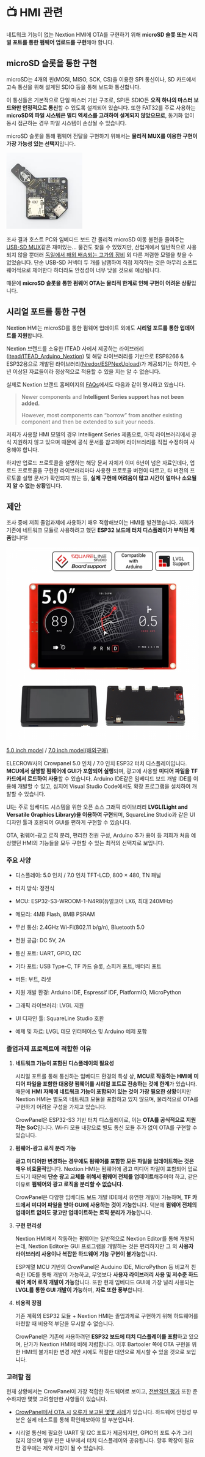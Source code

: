 # 📺 HMI 관련

네트워크 기능이 없는 Nextion HMI에 OTA를 구현하기 위해 **microSD 슬롯 또는 시리얼 포트를 통한 펌웨어 업로드를 구현**해야 합니다.


## microSD 슬롯을 통한 구현

microSD는 4개의 핀(MOSI, MISO, SCK, CS)을 이용한 SPI 통신이나, SD 카드에서 고속 통신을 위해 설계된 SDIO 등을 통해 보드와 통신합니다.

이 통신들은 기본적으로 단일 마스터 기반 구조로, SPI든 SDIO든 **오직 하나의 마스터 보드와만 안정적으로 통신**할 수 있도록 설계되어 있습니다. 또한 FAT32를 주로 사용하는 **microSD의 파일 시스템은 멀티 엑세스를 고려하여 설계되지 않았으므로**, 동기화 없이 동시 접근하는 경우 파일 시스템이 손상될 수 있습니다.

microSD 슬롯을 통해 펌웨어 전달을 구현하기 위해서는 **물리적 MUX를 이용한 구현이 가장 가능성 있는 선택지**입니다.

![USB-SD MUX](./images/usb-sd_mux.jpg)

조사 결과 호스트 PC와 임베디드 보드 간 물리적 microSD 이동 불편을 줄여주는 [USB-SD MUX](https://pengutronix.de/en/blog/2024-09-10-usb-sd-mux-fast.html)같은 재미있는... 물건도 찾을 수 있었지만, 산업계에서 일반적으로 사용되지 않을 뿐더러 [독일에서 해외 배송되는 고가의 장비](https://shop.linux-automation.com/index.php?route=product/product&product_id=72) 외 다른 저렴한 모델을 찾을 수 없었습니다. 단순 USB-SD 커넥터 두 개를 납땜하여 직접 제작하는 것은 아무리 소프트웨어적으로 제어한다 하더라도 안정성이 너무 낮을 것으로 예상됩니다.

때문에 **microSD 슬롯을 통한 펌웨어 OTA는 물리적 한계로 인해 구현이 어려운 상황**입니다.


## 시리얼 포트를 통한 구현

Nextion HMI는 microSD를 통한 펌웨어 업데이트 외에도 **시리얼 포트를 통한 업데이트를 지원**합니다.

Nextion 브랜드를 소유한 ITEAD 사에서 제공하는 라이브러리([itead/ITEAD_Arduino_Nextion](https://github.com/itead/ITEADLIB_Arduino_Nextion)) 및 해당 라이브러리를 기반으로 ESP8266 & ESP32용으로 개발된 라이브러리([Nredor/ESPNexUpload](https://github.com/Nredor/ESPNexUpload))가 제공되기는 하지만, 수년 이상된 자료들이라 정상적으로 적용할 수 있을 지는 알 수 없습니다.

실제로 Nextion 브랜드 홈페이지의 [FAQs](https://nextion.tech/faqs/)에서도 다음과 같이 명시하고 있습니다.

> Newer components and **Intelligent Series support has not been added.**
>
> However, most components can “borrow” from another existing component and then be extended to suit your needs.

저희가 사용할 HMI 모델의 경우 Intelligent Series 제품으로, 아직 라이브러리에서 공식 지원하지 않고 있으며 때문에 공식 문서를 참고하며 라이브러리를 직접 수정하여 사용해야 합니다.

하지만 업로드 프로토콜을 설명하는 해당 문서 자체가 이미 6년이 넘은 자료인데다, 업로드 프로토콜을 구현한 라이브러리마다 사용한 프로토콜 버전이 다르고, 타 버전의 프로토콜 설명 문서가 확인되지 않는 등, **실제 구현에 어려움이 많고 시간이 얼마나 소요될지 알 수 없는 상황**입니다.


## 제안

조사 중에 저희 졸업과제에 사용하기 매우 적합해보이는 HMI를 발견했습니다. 저희가 기존에 네트워크 모듈로 사용하려고 했던 **ESP32 보드에 터치 디스플레이가 부착된 제품**입니다!

![elecrow_crowpanel](./images/elecrow_crowpanel.png)

[5.0 inch model](https://www.devicemart.co.kr/goods/view?no=15667739) / [7.0 inch model(해외구매)](https://www.icbanq.com/P016493006?srsltid=AfmBOooEBAykRUyKoOn1eymJBBd6zu85W6jPrFNvOo_xTZONUCNYwuqn)

ELECROW사의 Crowpanel 5.0 인치 / 7.0 인치 ESP32 터치 디스플레이입니다. **MCU에서 실행할 펌웨어에 GUI가 포함되어 실행**되며, 광고에 사용할 **미디어 파일을 TF 카드에서 로드하여 사용**할 수 있습니다. Arduino IDE같은 임베디드 보드 개발 IDE를 이용해 개발할 수 있고, 심지어 Visual Studio Code에서도 확장 프로그램을 설치하여 개발할 수 있습니다.

UI는 주로 임베디드 시스템을 위한 오픈 소스 그래픽 라이브러리 **LVGL(Light and Versatile Graphics Library)을 이용하여 구현**되며, SquareLine Studio과 같은 UI 디자인 툴과 호환되어 GUI를 편하게 구현할 수 있습니다.

OTA, 펌웨어-광고 로직 분리, 편리한 전원 구성, Arduino 추가 용이 등 저희가 처음 예상했던 HMI의 기능들을 모두 구현할 수 있는 최적의 선택지로 보입니다.


### 주요 사양

- 디스플레이: 5.0 인치 / 7.0 인치 TFT-LCD, 800 × 480, TN 패널

- 터치 방식: 정전식

- MCU: ESP32-S3-WROOM-1-N4R8(듀얼코어 LX6, 최대 240MHz)

- 메모리: 4MB Flash, 8MB PSRAM

- 무선 통신: 2.4GHz Wi-Fi(802.11 b/g/n), Bluetooth 5.0

- 전원 공급: DC 5V, 2A

- 통신 포트: UART, GPIO, I2C

- 기타 포트: USB Type-C, TF 카드 슬롯, 스피커 포트, 배터리 포트

- 버튼: 부트, 리셋

- 지원 개발 환경: Arduino IDE, Espressif IDF, PlatformIO, MicroPython

- 그래픽 라이브러리: LVGL 지원

- UI 디자인 툴: SquareLine Studio 호환

- 예제 및 자료: LVGL 데모 인터페이스 및 Arduino 예제 포함


### 졸업과제 프로젝트에 적합한 이유

1. **네트워크 기능이 포함된 디스플레이의 필요성**

   시리얼 포트를 통해 통신하는 임베디드 환경의 특성 상, **MCU로 작동하는 HMI에 미디어 파일을 포함한 대용량 펌웨어를 시리얼 포트로 전송하는 것에 한계**가 있습니다. 때문에 **HMI 자체에 네트워크 기능이 포함되어 있는 것이 가장 필요한 상황**이지만 Nextion HMI는 별도의 네트워크 모듈을 포함하고 있지 않으며, 물리적으로 OTA를 구현하기 어려운 구성을 가지고 있습니다.
   
   CrowPanel은 ESP32-S3 기반 터치 디스플레이로, 이는 **OTA를 공식적으로 지원하는 SoC**입니다. Wi-Fi 모듈 내장으로 별도 통신 모듈 추가 없이 OTA를 구현할 수 있습니다.

2. **펌웨어-광고 로직 분리 가능**

   **광고 미디어만 변경하는 경우에도 펌웨어를 포함한 모든 파일을 업데이트하는 것은 매우 비효율적**입니다. Nextion HMI는 펌웨어에 광고 미디어 파일이 포함되어 업로드되기 때문에 **단순 광고 교체를 위해서 펌웨어 전체를 업데이트**해주어야 하고, 같은 이유로 **펌웨어와 광고 로직을 분리할 수 없습니다.**

   CrowPanel은 다양한 임베디드 보드 개발 IDE에서 유연한 개발이 가능하며, **TF 카드에서 미디어 파일을 받아 GUI에 사용하는 것이 가능**합니다. 덕분에 **펌웨어 전체의 업데이트 없이도 광고만 업데이트하는 로직 분리가 가능**합니다.

3. **구현 편리성**

   Nextion HMI에서 작동하는 펌웨어는 일반적으로 Nextion Editor를 통해 개발되는데, Nextion Editor는 GUI 프로그램을 개발하는 것은 편리하지만 그 외 **사용자 라이브러리 사용이나 복잡한 하드웨어 기능 구현이 불가능**합니다.

   ESP계열 MCU 기반의 CrowPanel은 Auduino IDE, MicroPython 등 비교적 친숙한 IDE를 통해 개발이 가능하고, 무엇보다 **사용자 라이브러리 사용 및 저수준 하드웨어 제어 로직 개발이 가능**합니다. 또한 현재 임베디드 GUI에 가장 널리 사용되는 **LVGL를 통한 GUI 개발이 가능**하며, **자료 또한 풍부**합니다.

4. **비용적 장점**

   기존 계획의 ESP32 모듈 + Nextion HMI는 졸업과제로 구현하기 위해 하드웨어를 마련할 때 비용적 부담을 무시할 수 없습니다.

   CrowPanel은 기존에 사용하려던 **ESP32 보드에 터치 디스플레이를 포함**하고 있으며, 단가가 Nextion HMI에 비해 저렴합니다. 이후 Bartooler 쪽에 OTA 구현을 위한 HMI의 불가피한 변경 제안 시에도 적절한 대안으로 제시할 수 있을 것으로 보입니다.


### 고려할 점

현재 상황에서는 CrowPanel이 가장 적합한 하드웨어로 보이고, [전반적인 평가](https://www.espboards.dev/blog/crowpanel-advance-7-inch-hmi-review/) 또한 준수하지만 몇몇 고려할만한 사항들이 있습니다.

- [CrowPanel에서 OTA 시](https://forum.elecrow.com/discussion/610/esp32-7-and-ota) [오류가 보고된 몇몇 사례](https://www.reddit.com/r/esp32/comments/1k34jdu/crowpanel_advance_43_screen_glitch_when_updating)가 있습니다. 하드웨어 안정성 부분은 실제 테스트를 통해 확인해보아야 할 부분입니다.

- 시리얼 통신에 필요한 UART 및 I2C 포트가 제공되지만, GPIO의 포트 수가 그리 많지 않으며 일부 핀은 내부에서 터치 디스플레이와 공유됩니다. 향후 확장이 필요한 경우에는 제약 사항이 될 수 있습니다.
